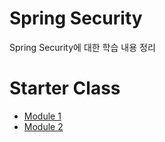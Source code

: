 # Spring Security

Spring Security에 대한 학습 내용 정리

# Starter Class
* [Module 1](https://github.com/cheese10yun/security-study/blob/master/doc/StarterClass/module-1.md)
* [Module 2](https://github.com/cheese10yun/security-study/blob/master/doc/StarterClass/module-2.md)